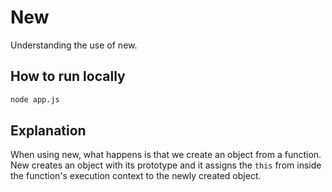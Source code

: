 # New
Understanding the use of new.

## How to run locally
```bash
node app.js
```

## Explanation
When using new, what happens is that we create an object from a function. 
New creates an object with its prototype and it assigns the `this` from inside the function's execution context to the newly created object.